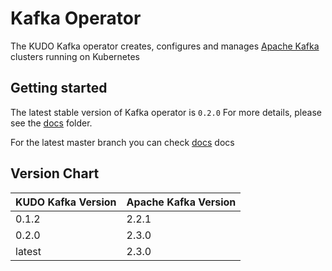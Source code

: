 # Kafka Operator

The KUDO Kafka operator creates, configures and manages [Apache Kafka](https://kafka.apache.org/) clusters running on Kubernetes

## Getting started

The latest stable version of Kafka operator is `0.2.0`
For more details, please see the [docs](./docs/v0.2) folder.

For the latest master branch you can check  [docs](./docs/latest) docs 


## Version Chart

| KUDO Kafka Version | Apache Kafka Version |
| ------------------ | -------------------- |
| 0.1.2              | 2.2.1                |
| 0.2.0              | 2.3.0                |
| latest             | 2.3.0                |